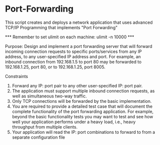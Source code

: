 # Port-Forwarding
This script creates and deploys a network application that uses advanced TCP/IP Programming that implements "Port Forwarding"

*** Remember to set ulimit on each machine: ulimit -n 10000 ***

Purpose: Design and implement a port forwarding server that will forward
         incoming connection requests to specific ports/services from any
         IP address, to any user-specified IP address and port. For example,
         an inbound connection from 192.168.1.5 to port 80 may be forwarded
         to 192.168.1.25, port 80, or to 192.168.1.25, port 8005.

Constraints
1) Forward any IP: port pair to any other user-specified IP: port pair.
2) The application must support multiple inbound connection requests,
   as well as simultaneous two-way traffic.
3) Only TCP connections will be forwarded by the basic implementation.
4) You are required to provide a detailed test case that will document the
   complete functionality of the port forwarding application. For example,
   beyond the basic functionality tests you may want to test and see how
   well your application performs under a heavy load, i.e., heavy throughput
   from multiple clients.
5) Your application will read the IP: port combinations to forward to from
   a separate configuration file
